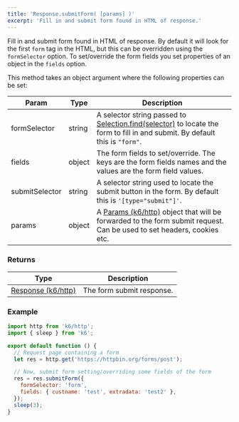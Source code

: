 ```yaml
---
title: 'Response.submitForm( [params] )'
excerpt: 'Fill in and submit form found in HTML of response.'
---
```


Fill in and submit form found in HTML of response. By default it will look for the first `form` tag in the HTML, but this can be overridden using the `formSelector` option. To set/override the form fields you set properties of an object in the `fields` option.

This method takes an object argument where the following properties can be set:

| Param          | Type   | Description                                                                                                                                                                                    |
| -------------- | ------ | ---------------------------------------------------------------------------------------------------------------------------------------------------------------------------------------------- |
| formSelector   | string | A selector string passed to [Selection.find(selector)](/javascript-api/v0.31/k6-html/selection/selection-find-selector) to locate the form to fill in and submit. By default this is `"form"`. |
| fields         | object | The form fields to set/override. The keys are the form fields names and the values are the form field values.                                                                                  |
| submitSelector | string | A selector string used to locate the submit button in the form. By default this is `'[type="submit"]'`.                                                                                        |
| params         | object | A [Params (k6/http)](/javascript-api/v0.31/k6-http/params) object that will be forwarded to the form submit request. Can be used to set headers, cookies etc.                                  |

### Returns

| Type                                                         | Description               |
| ------------------------------------------------------------ | ------------------------- |
| [Response (k6/http)](/javascript-api/v0.31/k6-http/response) | The form submit response. |

### Example

<CodeGroup labels={[]}>

```javascript
import http from 'k6/http';
import { sleep } from 'k6';

export default function () {
  // Request page containing a form
  let res = http.get('https://httpbin.org/forms/post');

  // Now, submit form setting/overriding some fields of the form
  res = res.submitForm({
    formSelector: 'form',
    fields: { custname: 'test', extradata: 'test2' },
  });
  sleep(3);
}
```

</CodeGroup>
